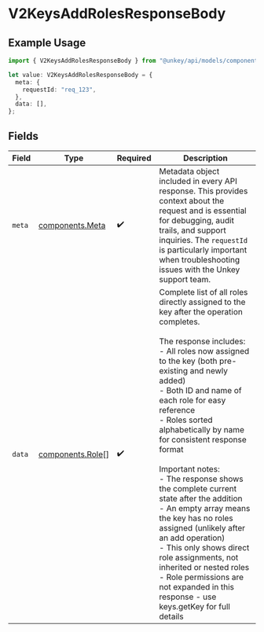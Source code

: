# V2KeysAddRolesResponseBody

## Example Usage

```typescript
import { V2KeysAddRolesResponseBody } from "@unkey/api/models/components";

let value: V2KeysAddRolesResponseBody = {
  meta: {
    requestId: "req_123",
  },
  data: [],
};
```

## Fields

| Field                                                                                                                                                                                                                                                                                                                                                                                                                                                                                                                                                                                                                                                       | Type                                                                                                                                                                                                                                                                                                                                                                                                                                                                                                                                                                                                                                                        | Required                                                                                                                                                                                                                                                                                                                                                                                                                                                                                                                                                                                                                                                    | Description                                                                                                                                                                                                                                                                                                                                                                                                                                                                                                                                                                                                                                                 |
| ----------------------------------------------------------------------------------------------------------------------------------------------------------------------------------------------------------------------------------------------------------------------------------------------------------------------------------------------------------------------------------------------------------------------------------------------------------------------------------------------------------------------------------------------------------------------------------------------------------------------------------------------------------- | ----------------------------------------------------------------------------------------------------------------------------------------------------------------------------------------------------------------------------------------------------------------------------------------------------------------------------------------------------------------------------------------------------------------------------------------------------------------------------------------------------------------------------------------------------------------------------------------------------------------------------------------------------------- | ----------------------------------------------------------------------------------------------------------------------------------------------------------------------------------------------------------------------------------------------------------------------------------------------------------------------------------------------------------------------------------------------------------------------------------------------------------------------------------------------------------------------------------------------------------------------------------------------------------------------------------------------------------- | ----------------------------------------------------------------------------------------------------------------------------------------------------------------------------------------------------------------------------------------------------------------------------------------------------------------------------------------------------------------------------------------------------------------------------------------------------------------------------------------------------------------------------------------------------------------------------------------------------------------------------------------------------------- |
| `meta`                                                                                                                                                                                                                                                                                                                                                                                                                                                                                                                                                                                                                                                      | [components.Meta](../../models/components/meta.md)                                                                                                                                                                                                                                                                                                                                                                                                                                                                                                                                                                                                          | :heavy_check_mark:                                                                                                                                                                                                                                                                                                                                                                                                                                                                                                                                                                                                                                          | Metadata object included in every API response. This provides context about the request and is essential for debugging, audit trails, and support inquiries. The `requestId` is particularly important when troubleshooting issues with the Unkey support team.                                                                                                                                                                                                                                                                                                                                                                                             |
| `data`                                                                                                                                                                                                                                                                                                                                                                                                                                                                                                                                                                                                                                                      | [components.Role](../../models/components/role.md)[]                                                                                                                                                                                                                                                                                                                                                                                                                                                                                                                                                                                                        | :heavy_check_mark:                                                                                                                                                                                                                                                                                                                                                                                                                                                                                                                                                                                                                                          | Complete list of all roles directly assigned to the key after the operation completes.<br/><br/>The response includes:<br/>- All roles now assigned to the key (both pre-existing and newly added)<br/>- Both ID and name of each role for easy reference<br/>- Roles sorted alphabetically by name for consistent response format<br/><br/>Important notes:<br/>- The response shows the complete current state after the addition<br/>- An empty array means the key has no roles assigned (unlikely after an add operation)<br/>- This only shows direct role assignments, not inherited or nested roles<br/>- Role permissions are not expanded in this response - use keys.getKey for full details |